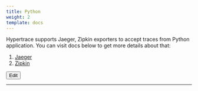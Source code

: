 ```yaml
---
title: Python
weight: 2
template: docs
---
```


Hypertrace supports Jaeger, Zipkin exporters to accept traces from Python application. You can visit docs below to get more details about that:

1. [Jaeger](https://docs.hypertrace.org/python/py-jaeger/)
2. [Zipkin](https://docs.hypertrace.org/python/py-zipkin/)


<a href="https://github.com/hypertrace/hypertrace-docs-website/tree/master/src/pages/docs/exporters/python-ex.md">
<button type="button">Edit</button></a>

***
